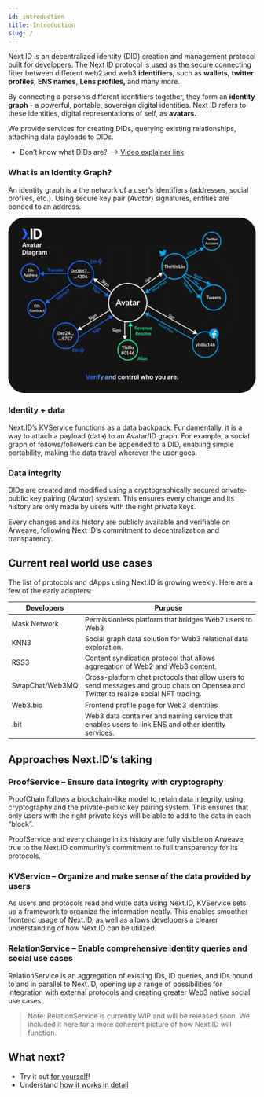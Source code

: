 ```yaml
---
id: introduction
title: Introduction
slug: /
---
```


Next ID is an decentralized identity (DID) creation and management protocol built for developers. The Next ID protocol is used as the secure connecting fiber between different web2 and web3 **identifiers**, such as **wallets**, **twitter profiles**, **ENS names**, **Lens profiles,** and many more.

By connecting a person’s different identifiers together, they form an **identity graph** - a powerful, portable, sovereign digital identities. Next ID refers to these identities, digital representations of self, as **avatars.**

We provide services for creating DIDs, querying existing relationships, attaching data payloads to DIDs.

- Don’t know what DIDs are? —> [Video explainer link](https://www.youtube.com/watch?v=zaYYQLDnS6s&t=12s)

### What is an Identity Graph?

An identity graph is a the network of a user’s identifiers (addresses, social profiles, etc.). Using secure key pair (*Avatar*) signatures, entities are bonded to an address. 

![](../../static/img/avatar-diagram.png)

### Identity + data

Next.ID’s KVService functions as a data backpack. Fundamentally, it is a way to attach a payload (data) to an Avatar/ID graph. For example, a social graph of follows/followers can be appended to a DID, enabling simple portability, making the data travel wherever the user goes.

### Data integrity

DIDs are created and modified using a cryptographically secured private-public key pairing (*Avatar*) system. This ensures every change and its history are only made by users with the right private keys.

Every changes and its history are publicly available and verifiable on Arweave, following Next ID’s commitment to decentralization and transparency.

## Current real world use cases

The list of protocols and dApps using Next.ID is growing weekly. Here are a few of the early adopters:

| Developers | Purpose | 
|---|---|
| Mask Network | Permissionless platform that bridges Web2 users to Web3 |
| KNN3 | Social graph data solution for Web3 relational data exploration. |
| RSS3 | Content syndication protocol that allows aggregation of Web2 and Web3 content. |
| SwapChat/Web3MQ | Cross-platform chat protocols that allow users to send messages and group chats on Opensea and Twitter to realize social NFT trading. |
| Web3.bio | Frontend profile page for Web3 identities |
| .bit | Web3 data container and naming service that enables users to link ENS and other identity services. |

## Approaches Next.ID‘s taking
### ProofService – Ensure data integrity with cryptography
ProofChain follows a blockchain-like model to retain data integrity, using cryptography and the private-public key pairing system. This ensures that only users with the right private keys will be able to add to the data in each “block”.

ProofService and every change in its history are fully visible on Arweave, true to the Next.ID community’s commitment to full transparency for its protocols.

### KVService – Organize and make sense of the data provided by users
As users and protocols read and write data using Next.ID, KVService sets up a framework to organize the information neatly. This enables smoother frontend usage of Next.ID, as well as allows developers a clearer understanding of how Next.ID can be utilized.

### RelationService – Enable comprehensive identity queries and social use cases
RelationService is an aggregation of existing IDs, ID queries, and IDs bound to and in parallel to Next.ID, opening up a range of possibilities for integration with external protocols and creating greater Web3 native social use cases

> Note: RelationService is currently WIP and will be released soon. We included it here for a more coherent picture of how Next.ID will function.

## What next?

- Try it out [for yourself](./quick-start.md)!
- Understand [how it works in detail](../core-concepts/how-it-works.md)
